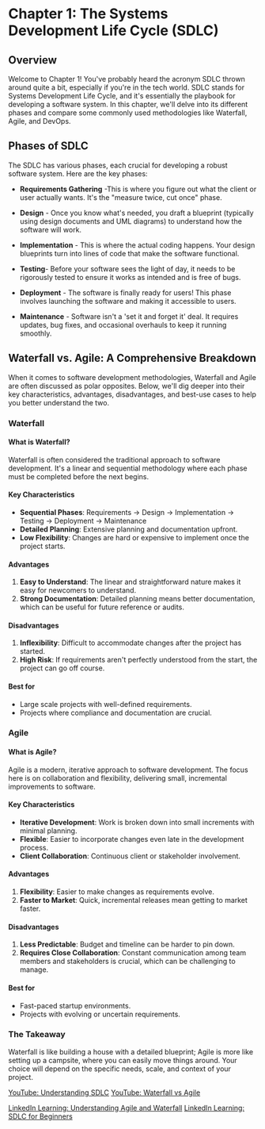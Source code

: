 # Chapter 1: The Systems Development Life Cycle (SDLC)

## Overview

Welcome to Chapter 1! You've probably heard the acronym SDLC thrown around quite a bit, especially if you're in the tech world. SDLC stands for Systems Development Life Cycle, and it's essentially the playbook for developing a software system. In this chapter, we'll delve into its different phases and compare some commonly used methodologies like Waterfall, Agile, and DevOps.

## Phases of SDLC

The SDLC has various phases, each crucial for developing a robust software system. Here are the key phases:

* **Requirements Gathering** -This is where you figure out what the client or user actually wants. It's the "measure twice, cut once" phase.

* **Design** - Once you know what's needed, you draft a blueprint (typically using design documents and UML diagrams) to understand how the software will work.

* **Implementation** - This is where the actual coding happens. Your design blueprints turn into lines of code that make the software functional.
* **Testing**- Before your software sees the light of day, it needs to be rigorously tested to ensure it works as intended and is free of bugs.

* **Deployment** - The software is finally ready for users! This phase involves launching the software and making it accessible to users.

* **Maintenance** - Software isn't a 'set it and forget it' deal. It requires updates, bug fixes, and occasional overhauls to keep it running smoothly.


## Waterfall vs. Agile: A Comprehensive Breakdown

When it comes to software development methodologies, Waterfall and Agile are often discussed as polar opposites. Below, we'll dig deeper into their key characteristics, advantages, disadvantages, and best-use cases to help you better understand the two.

### Waterfall

#### What is Waterfall?

Waterfall is often considered the traditional approach to software development. It's a linear and sequential methodology where each phase must be completed before the next begins.

#### Key Characteristics

- **Sequential Phases**: Requirements → Design → Implementation → Testing → Deployment → Maintenance
- **Detailed Planning**: Extensive planning and documentation upfront.
- **Low Flexibility**: Changes are hard or expensive to implement once the project starts.

#### Advantages

1. **Easy to Understand**: The linear and straightforward nature makes it easy for newcomers to understand.
2. **Strong Documentation**: Detailed planning means better documentation, which can be useful for future reference or audits.

#### Disadvantages

1. **Inflexibility**: Difficult to accommodate changes after the project has started.
2. **High Risk**: If requirements aren't perfectly understood from the start, the project can go off course.

#### Best for

- Large scale projects with well-defined requirements.
- Projects where compliance and documentation are crucial.

### Agile

#### What is Agile?

Agile is a modern, iterative approach to software development. The focus here is on collaboration and flexibility, delivering small, incremental improvements to software.

#### Key Characteristics

- **Iterative Development**: Work is broken down into small increments with minimal planning.
- **Flexible**: Easier to incorporate changes even late in the development process.
- **Client Collaboration**: Continuous client or stakeholder involvement.

#### Advantages

1. **Flexibility**: Easier to make changes as requirements evolve.
2. **Faster to Market**: Quick, incremental releases mean getting to market faster.

#### Disadvantages

1. **Less Predictable**: Budget and timeline can be harder to pin down.
2. **Requires Close Collaboration**: Constant communication among team members and stakeholders is crucial, which can be challenging to manage.

#### Best for

- Fast-paced startup environments.
- Projects with evolving or uncertain requirements.

### The Takeaway

Waterfall is like building a house with a detailed blueprint; Agile is more like setting up a campsite, where you can easily move things around. Your choice will depend on the specific needs, scale, and context of your project.

[YouTube: Understanding SDLC](https://www.youtube.com/)
[YouTube: Waterfall vs Agile](https://www.youtube.com/)

[LinkedIn Learning: Understanding Agile and Waterfall](https://www.linkedin.com/learning/)
[LinkedIn Learning: SDLC for Beginners](https://www.linkedin.com/learning/)

